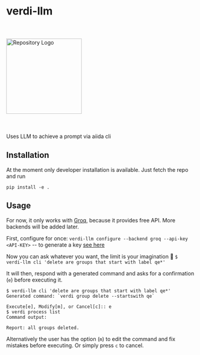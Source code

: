 # verdi-llm

<br>
<div align="left">
  <img src="assets/logo.png" alt="Repository Logo" width="200" style="margin-top: 20px; margin-bottom: 20px;"/>
</div>
<br>

Uses LLM to achieve a prompt via aiida cli



## Installation

At the moment only developer installation is available. Just fetch the repo and run
```
pip install -e .
```

## Usage

For now, it only works with [Groq](https://groq.com/), because it provides free API.
More backends will be added later.

First, configure for once:
`verdi-llm configure --backend groq --api-key <API-KEY>` -- to generate a key [see here](https://console.groq.com/keys)

Now you can ask whatever you want, the limit is your imagination :crossed_fingers: 
`$ verdi-llm cli 'delete are groups that start with label qe*'`

It will then, respond with a generated command and asks for a confirmation (`e`) before executing it. 
```
$ verdi-llm cli 'delete are groups that start with label qe*'
Generated command: `verdi group delete --startswith qe`

Execute[e], Modify[m], or Cancel[c]:: e
$ verdi process list
Command output:

Report: all groups deleted.
```
Alternatively the user has the option (`m`) to edit the command and fix mistakes before executing. Or simply press `c` to cancel.
